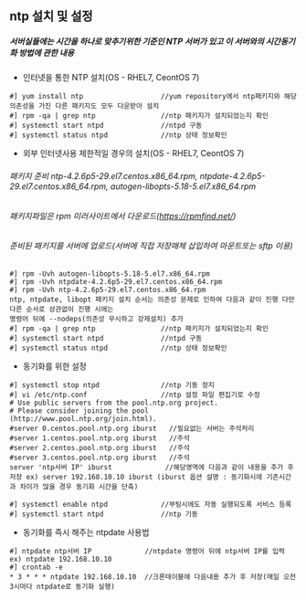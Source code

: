 ## ntp 설치 및 설정
##### 서버실들에는 시간을 하나로 맞추기위한 기준인 NTP 서버가 있고 이 서버와의 시간동기화 방법에 관한 내용
- 인터넷을 통한 NTP 설치(OS - RHEL7, CeontOS 7)
``` 
#] yum install ntp                   //yum repository에서 ntp패키지와 해당 의존성을 가진 다른 패키지도 모두 다운받아 설치
#] rpm -qa | grep ntp                //ntp 패키지가 설치되었는지 확인
#] systemctl start ntpd              //ntpd 구동
#] systemctl status ntpd             //ntp 상태 정보확인
```
- 외부 인터넷사용 제한적일 경우의 설치(OS - RHEL7, CeontOS 7)  
###### 패키지 준비 ntp-4.2.6p5-29.el7.centos.x86_64.rpm, ntpdate-4.2.6p5-29.el7.centos.x86_64.rpm, autogen-libopts-5.18-5.el7.x86_64.rpm
###### 패키지파일은 rpm 미러사이트에서 다운로드(https://rpmfind.net/)
###### 준비된 패키지를 서버에 업로드(서버에 직접 저장매체 삽입하여 마운트또는 sftp 이용)
```
#] rpm -Uvh autogen-libopts-5.18-5.el7.x86_64.rpm  
#] rpm -Uvh ntpdate-4.2.6p5-29.el7.centos.x86_64.rpm
#] rpm -Uvh ntp-4.2.6p5-29.el7.centos.x86_64.rpm
ntp, ntpdate, libopt 패키지 설치 순서는 의존성 문제로 인하여 다음과 같이 진행 다만 다른 순서로 상관없이 진행 시에는  
명령어 뒤에 --nodeps(의존성 무시하고 강제설치) 추가
#] rpm -qa | grep ntp                //ntp 패키지가 설치되었는지 확인
#] systemctl start ntpd              //ntpd 구동
#] systemctl status ntpd             //ntp 상태 정보확인
```
- 동기화를 위한 설정
```
#] systemctl stop ntpd               //ntp 기동 정지
#] vi /etc/ntp.conf                  //ntp 설정 파일 편집기로 수정
# Use public servers from the pool.ntp.org project.
# Please consider joining the pool (http://www.pool.ntp.org/join.html).
#server 0.centos.pool.ntp.org iburst   //필요없는 서버는 주석처리
#server 1.centos.pool.ntp.org iburst   //주석
#server 2.centos.pool.ntp.org iburst   //주석
#server 3.centos.pool.ntp.org iburst   //주석
server 'ntp서버 IP' iburst             //해당영역에 다음과 같이 내용을 추가 후 저장 ex) server 192.168.10.10 iburst (iburst 옵션 설명 : 동기화시에 기존시간과 차이가 많을 경우 동기화 시간을 단축)

#] systemctl enable ntpd             //부팅시에도 자동 실행되도록 서비스 등록
#] systemctl start ntpd              //ntp 기동
```
- 동기화를 즉시 해주는 ntpdate 사용법
```
#] ntpdate ntp서버 IP             //ntpdate 명령어 뒤에 ntp서버 IP를 입력 ex) ntpdate 192.168.10.10
#] crontab -e
* 3 * * * ntpdate 192.168.10.10  //크론테이블에 다음내용 추가 후 저장(매일 오전3시마다 ntpdate로 동기화 실행)
